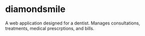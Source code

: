 # diamondsmile
A web application designed for a dentist. Manages consultations, treatments, medical prescrptions, and bills.
